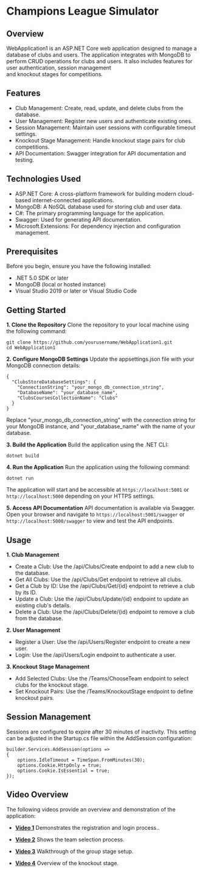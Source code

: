 # Champions League Simulator
## Overview
WebApplication1 is an ASP.NET Core web application designed to manage a database of clubs and users. The application integrates with MongoDB to perform CRUD operations for clubs and users. It also includes features for user authentication, session management </br> and knockout stages for competitions.
## Features
* Club Management: Create, read, update, and delete clubs from the database.
* User Management: Register new users and authenticate existing ones.
* Session Management: Maintain user sessions with configurable timeout settings.
* Knockout Stage Management: Handle knockout stage pairs for club competitions.
* API Documentation: Swagger integration for API documentation and testing.
## Technologies Used
* ASP.NET Core: A cross-platform framework for building modern cloud-based internet-connected applications.
* MongoDB: A NoSQL database used for storing club and user data.
* C#: The primary programming language for the application.
* Swagger: Used for generating API documentation.
* Microsoft.Extensions: For dependency injection and configuration management.
## Prerequisites
Before you begin, ensure you have the following installed:
* .NET 5.0 SDK or later
* MongoDB (local or hosted instance)
* Visual Studio 2019 or later or Visual Studio Code
## Getting Started
**1. Clone the Repository**
Clone the repository to your local machine using the following command:
```
git clone https://github.com/yourusername/WebApplication1.git
cd WebApplication1
````
**2. Configure MongoDB Settings**
Update the appsettings.json file with your MongoDB connection details:
```
{
  "ClubsStoreDatabaseSettings": {
    "ConnectionString": "your_mongo_db_connection_string",
    "DatabaseName": "your_database_name",
    "ClubsCoursesCollectionName": "Clubs"
  }
}
```
Replace "your_mongo_db_connection_string" with the connection string for your MongoDB instance, and "your_database_name" with the name of your database.

**3. Build the Application**
Build the application using the .NET CLI:
```
dotnet build
```
**4. Run the Application**
Run the application using the following command:
```
dotnet run
```
The application will start and be accessible at `https://localhost:5001` or `http://localhost:5000` depending on your HTTPS settings.

**5. Access API Documentation**
API documentation is available via Swagger. Open your browser and navigate to `https://localhost:5001/swagger` or `http://localhost:5000/swagger` to view and test the API endpoints.

## Usage
**1. Club Management**
* Create a Club: Use the /api/Clubs/Create endpoint to add a new club to the database.
* Get All Clubs: Use the /api/Clubs/Get endpoint to retrieve all clubs.
* Get a Club by ID: Use the /api/Clubs/Get/{id} endpoint to retrieve a club by its ID.
* Update a Club: Use the /api/Clubs/Update/{id} endpoint to update an existing club's details.
* Delete a Club: Use the /api/Clubs/Delete/{id} endpoint to remove a club from the database.
  
**2. User Management**
* Register a User: Use the /api/Users/Register endpoint to create a new user.
* Login: Use the /api/Users/Login endpoint to authenticate a user.
  
**3. Knockout Stage Management**
* Add Selected Clubs: Use the /Teams/ChooseTeam endpoint to select clubs for the knockout stage.
* Set Knockout Pairs: Use the /Teams/KnockoutStage endpoint to define knockout pairs.

## Session Management
Sessions are configured to expire after 30 minutes of inactivity. This setting can be adjusted in the Startup.cs file within the AddSession configuration:
```
builder.Services.AddSession(options =>
{
    options.IdleTimeout = TimeSpan.FromMinutes(30);
    options.Cookie.HttpOnly = true;
    options.Cookie.IsEssential = true;
});
```
## Video Overview

The following videos provide an overview and demonstration of the application:

- **[Video 1](./vid1.mkv)** Demonstrates the registration and login process..

- **[Video 2](./vid2.mkv)** Shows the team selection process.

- **[Video 3](./vid3.mkv)** Walkthrough of the group stage setup.

- **[Video 4](./vid4.mkv)** Overview of the knockout stage.
